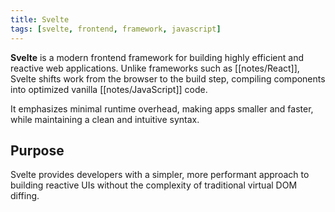 ```yaml
---
title: Svelte
tags: [svelte, frontend, framework, javascript]
---
```

**Svelte** is a modern frontend framework for building highly efficient and reactive web applications. Unlike frameworks such as [[notes/React]], Svelte shifts work from the browser to the build step, compiling components into optimized vanilla [[notes/JavaScript]] code.  

It emphasizes minimal runtime overhead, making apps smaller and faster, while maintaining a clean and intuitive syntax.  

## Purpose
Svelte provides developers with a simpler, more performant approach to building reactive UIs without the complexity of traditional virtual DOM diffing.
